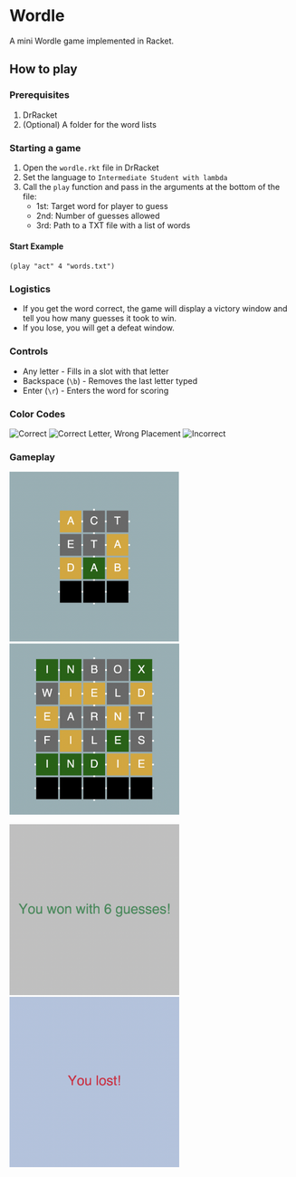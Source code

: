 # Wordle

A mini Wordle game implemented in Racket.

## How to play

### Prerequisites
1. DrRacket
2. (Optional) A folder for the word lists

### Starting a game
1. Open the `wordle.rkt` file in DrRacket
2. Set the language to `Intermediate Student with lambda`
3. Call the `play` function and pass in the arguments at the bottom of the file:
   - 1st: Target word for player to guess
   - 2nd: Number of guesses allowed
   - 3rd: Path to a TXT file with a list of words

#### Start Example 
```racket
(play "act" 4 "words.txt")
```

### Logistics
- If you get the word correct, the game will display a victory window and tell you how many guesses it took to win.
- If you lose, you will get a defeat window.

### Controls

- Any letter - Fills in a slot with that letter
- Backspace (`\b`) - Removes the last letter typed
- Enter (`\r`) - Enters the word for scoring

### Color Codes

<div>
  <p>
    <img src="https://img.shields.io/badge/Correct-33bf49" alt="Correct"/>
    <img src="https://img.shields.io/badge/Correct%20Letter,%20Wrong%20Placement-yellow" alt="Correct Letter, Wrong Placement"/>
    <img src="https://img.shields.io/badge/Incorrect%20Letter-lightgray" alt="Incorrect"/>
  </p>
</div>

### Gameplay 
<div>
   <p>
      <img src="./images/s1.png" width="300">
      <img src="./images/s2.png" width="300">
   </p>
   <p>
      <img src="./images/s3.png" width="300">
      <img src="./images/s4.png" width="300">
   </p>
</div>